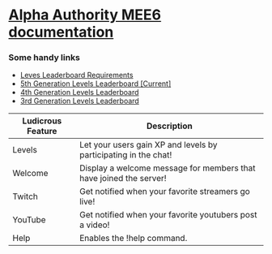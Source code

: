 # [Alpha Authority MEE6 documentation](https://github.com/Alpha-Authority/Mee6-documentation)

### Some handy links
* [Leves Leaderboard Requirements](docs/levels_xp.md)
* [5th Generation Levels Leaderboard [Current]](https://mee6.xyz/en/AlphaAuthority)
* [4th Generation Levels Leaderboard](https://mee6.xyz/leaderboard/368111424297238558)
* [3rd Generation Levels Leaderboard](https://mee6.xyz/leaderboard/352861569677262851)




|Ludicrous Feature|Description|
|-------|-----------|
|Levels|Let your users gain XP and levels by participating in the chat!|
|Welcome|Display a welcome message for members that have joined the server!|
|Twitch|Get notified when your favorite streamers go live!|
|YouTube|Get notified when your favorite youtubers post a video!|
|Help|Enables the !help command.|